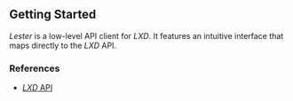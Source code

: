 ## Getting Started

*Lester* is a low-level API client for *LXD*. It features an intuitive interface that maps directly to the *LXD* API.

### References

- [*LXD* API](https://linuxcontainers.org/lxd/api/master/)
